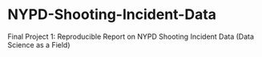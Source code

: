 # NYPD-Shooting-Incident-Data
Final Project 1: Reproducible Report on NYPD Shooting Incident Data (Data Science as a Field)
